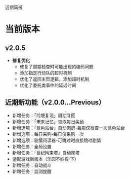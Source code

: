 近期简报

# 当前版本

## v2.0.5

- **修复优化**
  - 修复了周期检查时可能出现的编码问题
  - 添加指定行动队的超时机制
  - 优化了返回主页逻辑，添加超时机制
  - 优化了委托类事件的延迟时间

## 近期新功能（v2.0.0...Previous）

- 新增任务：「险境复现」周期寻回
- 新增任务：「未来记忆」领取每日奖励
- 新增选项：「蓝色站台」自动肉鸽-每周仅检查一次蓝色站台
- 新增选项：每日采购-每日仅采购一次
- 新增选项：剧情阅读器-可跳过时直接跳过剧情
- 新增任务：全局设置
- 新增任务：「世纪拘束塔」自动爬塔
- 适配游戏新版本（乐园不妙夜·下）
- 新增任务：自动战斗
- 新增任务：监测提醒
